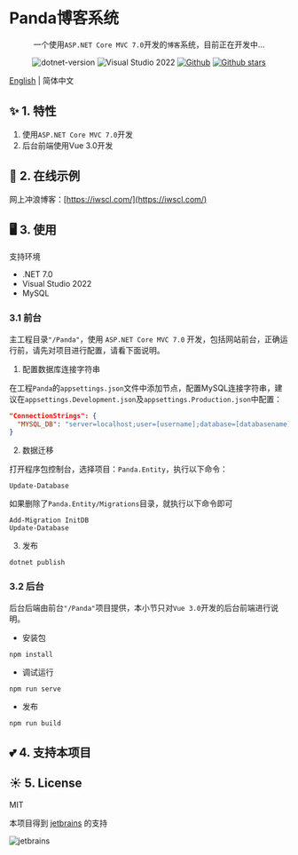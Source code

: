 # Panda博客系统

<div align="center">

一个使用`ASP.NET Core MVC 7.0`开发的`博客`系统，目前正在开发中...

 ![dotnet-version](https://img.shields.io/badge/.NET%207.0-blue)  ![Visual Studio 2022](https://img.shields.io/badge/Visual%20Studio%20-2022-blueviolet)     [![Github](https://img.shields.io/badge/%20-github-%2324292e)](https://github.com/coolqingcheng/Panda) [![Github stars](https://img.shields.io/github/stars/coolqingcheng/Panda)](https://github.com/coolqingcheng/Panda)

 </div>

[English](./README.md) | 简体中文

## ✨ 1. 特性

1. 使用`ASP.NET Core MVC 7.0`开发
2. 后台前端使用Vue 3.0开发

## 🌈 2. 在线示例

网上冲浪博客：[https://iwscl.com/](https://iwscl.com/)

## 🖥 3. 使用

支持环境

- .NET 7.0
- Visual Studio 2022
- MySQL

### 3.1 前台

主工程目录`"/Panda"`，使用 `ASP.NET Core MVC 7.0` 开发，包括网站前台，正确运行前，请先对项目进行配置，请看下面说明。

1. 配置数据库连接字符串

在工程`Panda`的`appsettings.json`文件中添加节点，配置MySQL连接字符串，建议在`appsettings.Development.json`及`appsettings.Production.json`中配置：

```json
"ConnectionStrings": {
  "MYSQL_DB": "server=localhost;user=[username];database=[databasename];port=[port];password=[password];SslMode=None"
}
```

2. 数据迁移

打开程序包控制台，选择项目：`Panda.Entity`，执行以下命令：

```shell
Update-Database
```

如果删除了`Panda.Entity/Migrations`目录，就执行以下命令即可

```shell
Add-Migration InitDB
Update-Database
```
3. 发布

```shell
dotnet publish
```

### 3.2 后台

后台后端由前台`"/Panda"`项目提供，本小节只对`Vue 3.0`开发的后台前端进行说明。

- 安装包

```shell
npm install
```

- 调试运行

```shell
npm run serve
```

- 发布

```shell
npm run build
```

## 💕 4. 支持本项目

## ☀️ 5. License

MIT

本项目得到  [jetbrains](https://jb.gg/OpenSourceSupport) 的支持

![jetbrains](https://resources.jetbrains.com/storage/products/company/brand/logos/jb_beam.svg)
